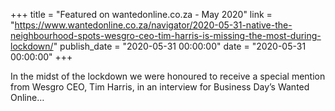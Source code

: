 +++
title = "Featured on wantedonline.co.za - May 2020"
link = "https://www.wantedonline.co.za/navigator/2020-05-31-native-the-neighbourhood-spots-wesgro-ceo-tim-harris-is-missing-the-most-during-lockdown/"
publish_date = "2020-05-31 00:00:00"
date = "2020-05-31 00:00:00"
+++

In the midst of the lockdown we were honoured to receive a special mention from Wesgro CEO, Tim Harris, in an interview for Business Day’s Wanted Online…